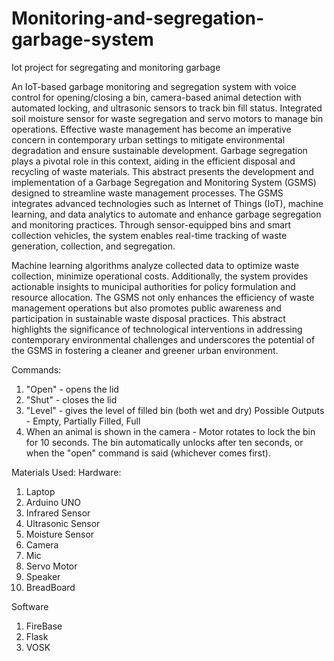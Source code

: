 # Monitoring-and-segregation-garbage-system
Iot project for segregating and monitoring garbage

An IoT-based garbage monitoring and segregation system with voice control for opening/closing a bin, camera-based animal detection with automated locking, and ultrasonic sensors to track bin fill status. Integrated soil moisture sensor for waste segregation and servo motors to manage bin operations.
Effective waste management has become an imperative concern in contemporary urban settings to mitigate environmental degradation and ensure sustainable development. Garbage segregation plays a pivotal role in this context, aiding in the efficient disposal and recycling of waste materials. This abstract presents the development and implementation of a Garbage Segregation and Monitoring System (GSMS) designed to streamline waste management processes. The GSMS integrates advanced technologies such as Internet of Things (IoT), machine learning, and data analytics to automate and enhance garbage segregation and monitoring practices. Through sensor-equipped bins and smart collection vehicles, the system enables real-time tracking of waste generation, collection, and segregation. 
 
Machine learning algorithms analyze collected data to optimize waste collection, minimize operational costs. Additionally, the system provides actionable insights to municipal authorities for policy formulation and resource allocation. The GSMS not only enhances the efficiency of waste management operations but also promotes public awareness and participation in sustainable waste disposal practices. This abstract highlights the significance of technological interventions in addressing contemporary environmental challenges and underscores the potential of the GSMS in fostering a cleaner and greener urban environment.

Commands:
1. "Open" - opens the lid
2. "Shut" - closes the lid
3. "Level" - gives the level of filled bin (both wet and dry)
   Possible Outputs - Empty, Partially Filled, Full
4. When an animal is shown in the camera - Motor rotates to lock the bin for 10 seconds.
   The bin automatically unlocks after ten seconds, or when the "open" command is said (whichever comes first).

Materials Used:
Hardware:
1. Laptop
2. Arduino UNO
3. Infrared Sensor
4. Ultrasonic Sensor
5. Moisture Sensor
6. Camera
7. Mic
8. Servo Motor
9. Speaker
10. BreadBoard

Software
1. FireBase
2. Flask
3. VOSK

